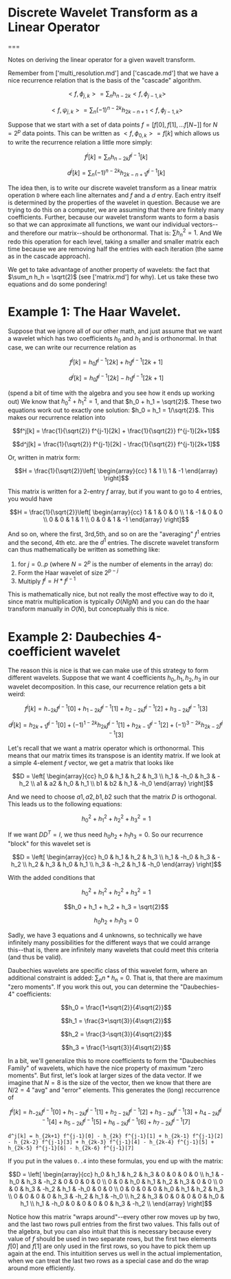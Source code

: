 # Discrete Wavelet Transform as a Linear Operator
===

Notes on deriving the linear operator for a given wavelt transform.

Remember from ['multi_resolution.md'] and ['cascade.md'] that we have a nice recurrence relation that is the basis of the "cascade" algorithm. 
```math
< f,\phi_{j,k} > = \sum_n h_{n-2k} < f, \phi_{j-1,k} >
```
```math
< f, \psi_{j,k} > = \sum_n (-1)^{n-2k} h_{2k-n+1} < f, \phi_{j-1,k} >
```
Suppose that we start with a set of data points $f = [f[0],f[1],...f[N-]]$ for $N=2^p$ data points. This can be written as $< f,\phi_{0,k} > = f[k]$ which 
allows us to write the recurrence relation a little more simply:
```math
f^j[k] = \sum_n h_{n-2k} f^{j-1}[k]
```
```math
d^j[k] = \sum_n (-1)^{n-2k} h_{2k-n+1} f^{j-1}[k]
```
The idea then, is to write our discrete wavelet transform as a linear matrix operation `D` where each line alternates and $f$ and a $d$ entry. Each entry
itself is determined by the properties of the wavelet in question. Because we are trying to do this on a computer, we are assuming that there are finitely 
many coefficients. Further, because our wavelet transform wants to form a basis so that we can approximate all functions, we want our individual vectors--
and therefore our matrix--should be orthonormal. That is: $\sum h_n^2 = 1$. And We redo this operation for each level, taking a smaller and smaller matrix
each time because we are removing half the entries with each iteration (the same as in the cascade approach).

We get to take advantage of another property of wavelets: the fact that $\sum_n h_h = \sqrt(2)$ (see ['matrix.md'] for why). Let us take these two equations
and do some pondering!

# Example 1: The Haar Wavelet.

Suppose that we ignore all of our other math, and just assume that we want a wavelet which has two coefficients $h_0$ and $h_1$ and is orthonormal. In that case,
we can write our recurrence relation as
```math
f^j[k] = h_0 f^{j-1}[2k] + h_1 f^{j-1}[2k+1]
```
```math
d^j[k] = h_0 f^{j-1}[2k] - h_1 f^{j-1}[2k+1]
```
(spend a bit of time with the algebra and you see how it ends up working out)
We know that $h_0^2 + h_1^2 = 1$, and that $h_0 + h_1 = \sqrt{2}$. These two equations work out to exactly one solution: $h_0 = h_1 = 1/\sqrt{2}$. This makes
our recurrence relation into
```math
f^j[k] = \frac{1}{\sqrt{2}} f^{j-1}[2k] + \frac{1}{\sqrt{2}} f^{j-1}[2k+1]
```
```math
d^j[k] = \frac{1}{\sqrt{2}} f^{j-1}[2k] - \frac{1}{\sqrt{2}} f^{j-1}[2k+1]
```
Or, written in matrix form:
```math
H = \frac{1}{\sqrt{2}}\left[ \begin{array}{cc}
1 & 1 \\
1 & -1
\end{array}
\right]
```
This matrix is written for a 2-entry $f$ array, but if you want to go to 4 entries, you would have
```math
H = \frac{1}{\sqrt{2}}\left[ \begin{array}{cc}
1 & 1 & 0 & 0 \\
1 & -1 & 0 & 0 \\
0 & 0 & 1 & 1 \\
0 & 0 & 1 & -1
\end{array}
\right]
```
And so on, where the first, 3rd,5th, and so on are the "averaging" $f^{1}$ entries and the second, 4th etc. are the $d^{1}$ entries. The discrete wavelet transform 
can thus mathematically be written as something like:

1. for $j = 0..p$ (where $N=2^p$ is the number of elements in the array) do:
  1. Form the Haar wavelet of size $2^{p-j}$
  2. Multiply $f^{j} = H * f^{j-1}$

This is mathematically nice, but not really the most effective way to do it, since matrix multiplication is typically $O(N lg N)$ and you can do the haar transform
manually in $O(N)$, but conceptually this is nice.

# Example 2: Daubechies 4-coefficient wavelet
The reason this is nice is that we can make use of this strategy to form different wavelets. Suppose that we want 4 coefficients $h_0,h_1,h_2,h_3$ in our wavelet 
decomposition. In this case, our recurrence relation gets a bit weird:
```math
f^j[k] = h_{-2k} f^{j-1}[0] + h_{1-2k} f^{j-1}[1] + h_{2-2k} f^{j-1}[2] + h_{3-2k} f^{j-1}[3]
```
```math
d^j[k] = h_{2k+1} f^{j-1}[0] +(-1)^{1-2k} h_{2k} f^{j-1}[1] + h_{2k-1} f^{j-1}[2] + (-1)^{3-2k} h_{2k-2} f^{j-1}[3]
```
Let's recall that we want a matrix operator which is orthonormal. This means that our matrix times its transpose is an identity matrix. If we look at a simple
4-element $f$ vector, we get a matrix that looks like
```math
D = \left[ \begin{array}{cc}
h_0 & h_1 & h_2 & h_3 \\
h_1 & -h_0 & h_3 & -h_2 \\
a1 & a2 & h_0 & h_1 \\
b1 & b2 & h_1 & -h_0
\end{array}
\right]
```
And we need to choose $a1,a2,b1,b2$ such that the matrix $D$ is orthogonal. This leads us to the following equations:
```math
h_0^2 + h_1^2 + h_2^2 + h_3^2 = 1
```
If we want $DD^T = I$, we thus need $h_0h_2 + h_1h_3 = 0$. So our recurrence "block" for this wavelet set is
```math
D = \left[ \begin{array}{cc}
h_0 & h_1 & h_2 & h_3 \\
h_1 & -h_0 & h_3 & -h_2 \\
h_2 & h_3 & h_0 & h_1 \\
h_3 & -h_2 & h_1 & -h_0
\end{array}
\right]
```
With the added conditions that
```math
h_0^2 + h_1^2 + h_2^2 + h_3^2 = 1
```
```math
h_0 + h_1 + h_2 + h_3 = \sqrt{2}
```
```math
h_0h_2+h_1h_3 = 0
```
Sadly, we have 3 equations and 4 unknowns, so technically we have infinitely many possibilities for the different ways that we could arrange this--that is, 
there are infinitely many wavelets that could meet this criteria (and thus be valid). 

Daubechies wavelets are specific class of this wavelet form, where an additional constraint is added: $\sum_n n*h_n = 0$. That is, that 
there are maximum "zero moments". If you work this out, you can determine the "Daubechies-4" coefficients: 
```math
h_0 = \frac{1+\sqrt{2}}{4\sqrt{2}}
```
```math
h_1 = \frac{3+\sqrt{3}}{4\sqrt{2}}
```
```math
h_2 = \frac{3-\sqrt{3}}{4\sqrt{2}}
```
```math
h_3 = \frac{1-\sqrt{3}}{4\sqrt{2}}
```

In a bit, we'll generalize this to more coefficients to form the "Daubechies Family" of wavelets, which have the 
nice property of maximum "zero moments". But first, let's look at  larger sizes of the data vector. If we imagine that $N=8$ is
the size of the vector, then we know that there are $N/2 = 4$ "avg" and "error" elements. This generates the (long) reccurrence of
```math
f^j[k] = h_{-2k} f^{j-1}[0] + h_{1-2k} f^{j-1}[1] + h_{2-2k} f^{j-1}[2] + h_{3-2k} f^{j-1}[3] + h_{4-2k} f^{j-1}[4] + h_{5-2k} f^{j-1}[5] + h_{6-2k} f^{j-1}[6] + h_{7-2k} f^{j-1}[7] 
```
```
d^j[k] = h_{2k+1} f^{j-1}[0] - h_{2k} f^{j-1}[1] + h_{2k-1} f^{j-1}[2] - h_{2k-2} f^{j-1}[3] + h_{2k-3} f^{j-1}[4] - h_{2k-4} f^{j-1}[5] + h_{2k-5} f^{j-1}[6] - h_{2k-6} f^{j-1}[7]
```
If you put in the values `0..4` into these formulas, you end up with the matrix:
```math
D = \left[ \begin{array}{cc}
h_0   & h_1   & h_2 &  h_3 &  0  &  0   & 0 & 0      \\
h_1   & -h_0  & h_3 & -h_2 &  0  &  0   & 0 & 0      \\
0     &  0    & h_0 &  h_1 & h_2 & h_3  & 0 & 0      \\
0     &  0    & h_3 & -h_2 & h_1 & -h_0 & 0 & 0      \\
0     &  0    & 0   &  0   & h_0 &  h_1 & h_2 & h_3  \\
0     &  0    & 0   &  0   & h_3 & -h_2 & h_1 & -h_0 \\
h_2   &  h_3  & 0   &  0   & 0 & 0 & h_0 &  h_1      \\
h_1   &  -h_0 & 0   &  0  & 0 & 0 & h_3 & -h_2       \\
\end{array}
\right]
```
Notice how this matrix "wraps around"--every other row moves up by two, and the last two rows pull entries from the first two values. This falls out
of the algebra, but you can also intuit that this is necessary because every value of $f$ should be used in two separate rows, but the first two
elements $f[0]$ and $f[1]$ are only used in the first rows, so you have to pick them up again at the end. This intuitition serves us well
in the actual implementation, when we can treat the last two rows as a special case and do the wrap around more efficiently.

